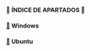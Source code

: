 ### :round_pushpin: **ÍNDICE DE APARTADOS** :round_pushpin:

### [:pushpin:](Windows/README.md) Windows
### [:pushpin:](Ubuntu/README.md) Ubuntu
